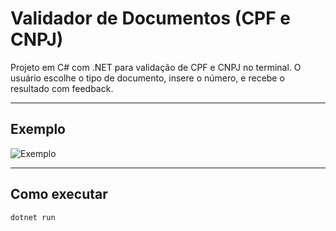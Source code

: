 # Validador de Documentos (CPF e CNPJ)

Projeto em C# com .NET para validação de CPF e CNPJ no terminal. O usuário escolhe o tipo de documento, insere o número, e recebe o resultado com feedback.

---

## Exemplo

![Exemplo](Captura%20de%20tela%202025-06-12%20232012.png)

---

## Como executar

```bash
dotnet run
